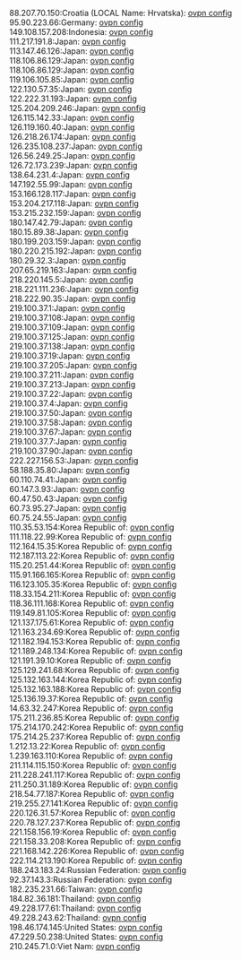 88.207.70.150:Croatia (LOCAL Name: Hrvatska): [ovpn config](vpn/88_207_70_150.ovpn)  
95.90.223.66:Germany: [ovpn config](vpn/95_90_223_66.ovpn)  
149.108.157.208:Indonesia: [ovpn config](vpn/149_108_157_208.ovpn)  
111.217.191.8:Japan: [ovpn config](vpn/111_217_191_8.ovpn)  
113.147.46.126:Japan: [ovpn config](vpn/113_147_46_126.ovpn)  
118.106.86.129:Japan: [ovpn config](vpn/118_106_86_129.ovpn)  
118.106.86.129:Japan: [ovpn config](vpn/118_106_86_129.ovpn)  
119.106.105.85:Japan: [ovpn config](vpn/119_106_105_85.ovpn)  
122.130.57.35:Japan: [ovpn config](vpn/122_130_57_35.ovpn)  
122.222.31.193:Japan: [ovpn config](vpn/122_222_31_193.ovpn)  
125.204.209.246:Japan: [ovpn config](vpn/125_204_209_246.ovpn)  
126.115.142.33:Japan: [ovpn config](vpn/126_115_142_33.ovpn)  
126.119.160.40:Japan: [ovpn config](vpn/126_119_160_40.ovpn)  
126.218.26.174:Japan: [ovpn config](vpn/126_218_26_174.ovpn)  
126.235.108.237:Japan: [ovpn config](vpn/126_235_108_237.ovpn)  
126.56.249.25:Japan: [ovpn config](vpn/126_56_249_25.ovpn)  
126.72.173.239:Japan: [ovpn config](vpn/126_72_173_239.ovpn)  
138.64.231.4:Japan: [ovpn config](vpn/138_64_231_4.ovpn)  
147.192.55.99:Japan: [ovpn config](vpn/147_192_55_99.ovpn)  
153.166.128.117:Japan: [ovpn config](vpn/153_166_128_117.ovpn)  
153.204.217.118:Japan: [ovpn config](vpn/153_204_217_118.ovpn)  
153.215.232.159:Japan: [ovpn config](vpn/153_215_232_159.ovpn)  
180.147.42.79:Japan: [ovpn config](vpn/180_147_42_79.ovpn)  
180.15.89.38:Japan: [ovpn config](vpn/180_15_89_38.ovpn)  
180.199.203.159:Japan: [ovpn config](vpn/180_199_203_159.ovpn)  
180.220.215.192:Japan: [ovpn config](vpn/180_220_215_192.ovpn)  
180.29.32.3:Japan: [ovpn config](vpn/180_29_32_3.ovpn)  
207.65.219.163:Japan: [ovpn config](vpn/207_65_219_163.ovpn)  
218.220.145.5:Japan: [ovpn config](vpn/218_220_145_5.ovpn)  
218.221.111.236:Japan: [ovpn config](vpn/218_221_111_236.ovpn)  
218.222.90.35:Japan: [ovpn config](vpn/218_222_90_35.ovpn)  
219.100.37.1:Japan: [ovpn config](vpn/219_100_37_1.ovpn)  
219.100.37.108:Japan: [ovpn config](vpn/219_100_37_108.ovpn)  
219.100.37.109:Japan: [ovpn config](vpn/219_100_37_109.ovpn)  
219.100.37.125:Japan: [ovpn config](vpn/219_100_37_125.ovpn)  
219.100.37.138:Japan: [ovpn config](vpn/219_100_37_138.ovpn)  
219.100.37.19:Japan: [ovpn config](vpn/219_100_37_19.ovpn)  
219.100.37.205:Japan: [ovpn config](vpn/219_100_37_205.ovpn)  
219.100.37.211:Japan: [ovpn config](vpn/219_100_37_211.ovpn)  
219.100.37.213:Japan: [ovpn config](vpn/219_100_37_213.ovpn)  
219.100.37.22:Japan: [ovpn config](vpn/219_100_37_22.ovpn)  
219.100.37.4:Japan: [ovpn config](vpn/219_100_37_4.ovpn)  
219.100.37.50:Japan: [ovpn config](vpn/219_100_37_50.ovpn)  
219.100.37.58:Japan: [ovpn config](vpn/219_100_37_58.ovpn)  
219.100.37.67:Japan: [ovpn config](vpn/219_100_37_67.ovpn)  
219.100.37.7:Japan: [ovpn config](vpn/219_100_37_7.ovpn)  
219.100.37.90:Japan: [ovpn config](vpn/219_100_37_90.ovpn)  
222.227.156.53:Japan: [ovpn config](vpn/222_227_156_53.ovpn)  
58.188.35.80:Japan: [ovpn config](vpn/58_188_35_80.ovpn)  
60.110.74.41:Japan: [ovpn config](vpn/60_110_74_41.ovpn)  
60.147.3.93:Japan: [ovpn config](vpn/60_147_3_93.ovpn)  
60.47.50.43:Japan: [ovpn config](vpn/60_47_50_43.ovpn)  
60.73.95.27:Japan: [ovpn config](vpn/60_73_95_27.ovpn)  
60.75.24.55:Japan: [ovpn config](vpn/60_75_24_55.ovpn)  
110.35.53.154:Korea Republic of: [ovpn config](vpn/110_35_53_154.ovpn)  
111.118.22.99:Korea Republic of: [ovpn config](vpn/111_118_22_99.ovpn)  
112.164.15.35:Korea Republic of: [ovpn config](vpn/112_164_15_35.ovpn)  
112.187.113.22:Korea Republic of: [ovpn config](vpn/112_187_113_22.ovpn)  
115.20.251.44:Korea Republic of: [ovpn config](vpn/115_20_251_44.ovpn)  
115.91.166.165:Korea Republic of: [ovpn config](vpn/115_91_166_165.ovpn)  
116.123.105.35:Korea Republic of: [ovpn config](vpn/116_123_105_35.ovpn)  
118.33.154.211:Korea Republic of: [ovpn config](vpn/118_33_154_211.ovpn)  
118.36.111.168:Korea Republic of: [ovpn config](vpn/118_36_111_168.ovpn)  
119.149.81.105:Korea Republic of: [ovpn config](vpn/119_149_81_105.ovpn)  
121.137.175.61:Korea Republic of: [ovpn config](vpn/121_137_175_61.ovpn)  
121.163.234.69:Korea Republic of: [ovpn config](vpn/121_163_234_69.ovpn)  
121.182.194.153:Korea Republic of: [ovpn config](vpn/121_182_194_153.ovpn)  
121.189.248.134:Korea Republic of: [ovpn config](vpn/121_189_248_134.ovpn)  
121.191.39.10:Korea Republic of: [ovpn config](vpn/121_191_39_10.ovpn)  
125.129.241.68:Korea Republic of: [ovpn config](vpn/125_129_241_68.ovpn)  
125.132.163.144:Korea Republic of: [ovpn config](vpn/125_132_163_144.ovpn)  
125.132.163.188:Korea Republic of: [ovpn config](vpn/125_132_163_188.ovpn)  
125.136.19.37:Korea Republic of: [ovpn config](vpn/125_136_19_37.ovpn)  
14.63.32.247:Korea Republic of: [ovpn config](vpn/14_63_32_247.ovpn)  
175.211.236.85:Korea Republic of: [ovpn config](vpn/175_211_236_85.ovpn)  
175.214.170.242:Korea Republic of: [ovpn config](vpn/175_214_170_242.ovpn)  
175.214.25.237:Korea Republic of: [ovpn config](vpn/175_214_25_237.ovpn)  
1.212.13.22:Korea Republic of: [ovpn config](vpn/1_212_13_22.ovpn)  
1.239.163.110:Korea Republic of: [ovpn config](vpn/1_239_163_110.ovpn)  
211.114.115.150:Korea Republic of: [ovpn config](vpn/211_114_115_150.ovpn)  
211.228.241.117:Korea Republic of: [ovpn config](vpn/211_228_241_117.ovpn)  
211.250.31.189:Korea Republic of: [ovpn config](vpn/211_250_31_189.ovpn)  
218.54.77.187:Korea Republic of: [ovpn config](vpn/218_54_77_187.ovpn)  
219.255.27.141:Korea Republic of: [ovpn config](vpn/219_255_27_141.ovpn)  
220.126.31.57:Korea Republic of: [ovpn config](vpn/220_126_31_57.ovpn)  
220.78.127.237:Korea Republic of: [ovpn config](vpn/220_78_127_237.ovpn)  
221.158.156.19:Korea Republic of: [ovpn config](vpn/221_158_156_19.ovpn)  
221.158.33.208:Korea Republic of: [ovpn config](vpn/221_158_33_208.ovpn)  
221.168.142.226:Korea Republic of: [ovpn config](vpn/221_168_142_226.ovpn)  
222.114.213.190:Korea Republic of: [ovpn config](vpn/222_114_213_190.ovpn)  
188.243.183.24:Russian Federation: [ovpn config](vpn/188_243_183_24.ovpn)  
92.37.143.3:Russian Federation: [ovpn config](vpn/92_37_143_3.ovpn)  
182.235.231.66:Taiwan: [ovpn config](vpn/182_235_231_66.ovpn)  
184.82.36.181:Thailand: [ovpn config](vpn/184_82_36_181.ovpn)  
49.228.177.61:Thailand: [ovpn config](vpn/49_228_177_61.ovpn)  
49.228.243.62:Thailand: [ovpn config](vpn/49_228_243_62.ovpn)  
198.46.174.145:United States: [ovpn config](vpn/198_46_174_145.ovpn)  
47.229.50.238:United States: [ovpn config](vpn/47_229_50_238.ovpn)  
210.245.71.0:Viet Nam: [ovpn config](vpn/210_245_71_0.ovpn)  
